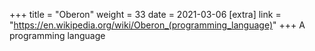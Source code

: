 +++
title = "Oberon"
weight = 33
date = 2021-03-06
[extra]
link = "https://en.wikipedia.org/wiki/Oberon_(programming_language)"
+++
A programming language

